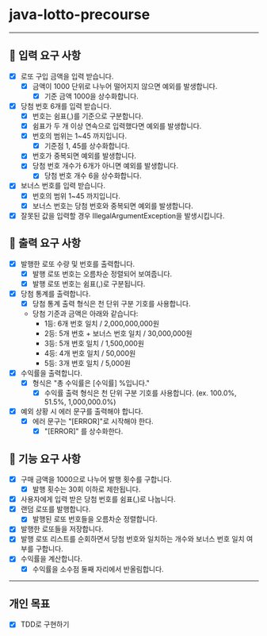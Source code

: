 java-lotto-precourse
=========================
* * *

🚀 입력 요구 사항
-----------------
- [x] 로또 구입 금액을 입력 받습니다.
  - [x] 금액이 1000 단위로 나누어 떨어지지 않으면 예외를 발생합니다.
    - [x] 기준 금액 1000을 상수화합니다.
- [x] 당첨 번호 6개를 입력 받습니다.
  - [x] 번호는 쉼표(,)를 기준으로 구분합니다.
  - [x] 쉼표가 두 개 이상 연속으로 입력했다면 예외를 발생합니다.
  - [x] 번호의 범위는 1~45 까지입니다.
    - [x] 기준점 1, 45를 상수화합니다.
  - [x] 번호가 중복되면 예외를 발생합니다.
  - [x] 당첨 번호 개수가 6개가 아니면 예외를 발생합니다.
    - [x] 당첨 번호 개수 6을 상수화합니다. 
- [x] 보너스 번호를 입력 받습니다.
  - [x] 번호의 범위 1~45 까지입니다.
  - [x] 보너스 번호는 당첨 번호와 중복되면 예외를 발생합니다.
- [x] 잘못된 값을 입력할 경우 IllegalArgumentException을 발생시킵니다.

🚀 출력 요구 사항
-----------------
- [x] 발행한 로또 수량 및 번호를 출력합니다.
  - [x] 발행 로또 번호는 오름차순 정렬되어 보여줍니다.
  - [x] 발행 로또 번호는 쉼표(,)로 구분됩니다.
- [x] 당첨 통계를 출력합니다.
  - [x] 당첨 통계 출력 형식은 천 단위 구분 기호를 사용합니다.
  - 당첨 기준과 금액은 아래와 같습니다:
    - 1등: 6개 번호 일치 / 2,000,000,000원
    -  2등: 5개 번호 + 보너스 번호 일치 / 30,000,000원
    -  3등: 5개 번호 일치 / 1,500,000원
    -  4등: 4개 번호 일치 / 50,000원
    -  5등: 3개 번호 일치 / 5,000원
- [x] 수익률을 출력합니다.
  - [x] 형식은 "총 수익률은 [수익률] %입니다."
    - [x] 수익률 출력 형식은 천 단위 구분 기호를 사용합니다. (ex. 100.0%, 51.5%, 1,000,000.0%)
- [x] 예외 상황 시 에러 문구를 출력해야 합니다.
  - [x] 에러 문구는 "[ERROR]"로 시작해야 한다.
    - [x] "[ERROR]" 를 상수화한다.

🚀 기능 요구 사항
-----------------
- [x] 구매 금액을 1000으로 나누어 발행 횟수를 구합니다.
  - [x] 발행 횟수는 30회 이하로 제한됩니다.
- [x] 사용자에게 입력 받은 당첨 번호를 쉼표(,)로 나눕니다.
- [x] 랜덤 로또를 발행합니다.
  - [x] 발행된 로또 번호들을 오름차순 정렬합니다.
- [x] 발행한 로또들을 저장합니다.
- [x] 발행 로또 리스트를 순회하면서 당첨 번호와 일치하는 개수와 보너스 번호 일치 여부를 구합니다.
- [x] 수익률을 계산합니다.
    - [x] 수익률을 소수점 둘째 자리에서 반올림합니다.

* * *
## 개인 목표
- [x] TDD로 구현하기
